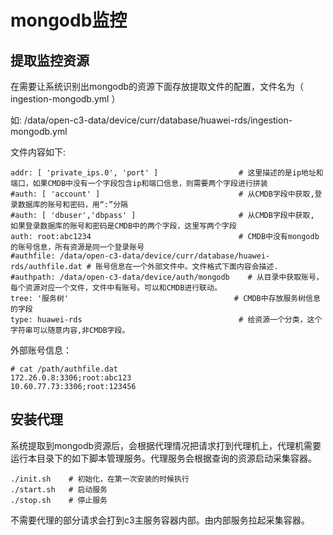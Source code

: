 # mongodb监控

## 提取监控资源

在需要让系统识别出mongodb的资源下面存放提取文件的配置，文件名为（ ingestion-mongodb.yml ）

如: /data/open-c3-data/device/curr/database/huawei-rds/ingestion-mongodb.yml 

文件内容如下:
```
addr: [ 'private_ips.0', 'port' ]                  # 这里描述的是ip地址和端口，如果CMDB中没有一个字段包含ip和端口信息，则需要两个字段进行拼装
#auth: [ 'account' ]                               # 从CMDB字段中获取,登录数据库的账号和密码，用“:”分隔
#auth: [ 'dbuser','dbpass' ]                       # 从CMDB字段中获取, 如果登录数据库的账号和密码是CMDB中的两个字段，这里写两个字段
auth: root:abc1234                                 # CMDB中没有mongodb的账号信息，所有资源是同一个登录账号
#authfile: /data/open-c3-data/device/curr/database/huawei-rds/authfile.dat # 账号信息在一个外部文件中。文件格式下面内容会描述.
#authpath: /data/open-c3-data/device/auth/mongodb    # 从目录中获取账号，每个资源对应一个文件，文件中有账号。可以和CMDB进行联动。
tree: '服务树'                                     # CMDB中存放服务树信息的字段
type: huawei-rds                                   # 给资源一个分类，这个字符串可以随意内容,非CMDB字段。

```
外部账号信息：

```
# cat /path/authfile.dat
172.26.0.8:3306;root:abc123
10.60.77.73:3306;root:123456
```

## 安装代理

系统提取到mongodb资源后，会根据代理情况把请求打到代理机上，代理机需要运行本目录下的如下脚本管理服务。代理服务会根据查询的资源启动采集容器。
```
./init.sh    # 初始化，在第一次安装的时候执行
./start.sh   # 启动服务
./stop.sh    # 停止服务
```

不需要代理的部分请求会打到c3主服务容器内部。由内部服务拉起采集容器。
